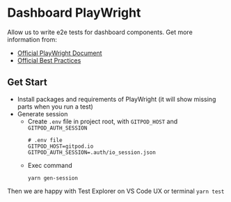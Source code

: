 # Dashboard PlayWright

Allow us to write e2e tests for dashboard components. Get more information from:
- [Official PlayWright Document](https://playwright.dev/docs/intro)
- [Official Best Practices](https://playwright.dev/docs/best-practices)

## Get Start

- Install packages and requirements of PlayWright (it will show missing parts when you run a test)
- Generate session
  - Create `.env` file in project root, with `GITPOD_HOST` and `GITPOD_AUTH_SESSION`
    ```
    # .env file
    GITPOD_HOST=gitpod.io
    GITPOD_AUTH_SESSION=.auth/io_session.json
    ```
  - Exec command
    ```
    yarn gen-session
    ```

Then we are happy with Test Explorer on VS Code UX or terminal `yarn test`
